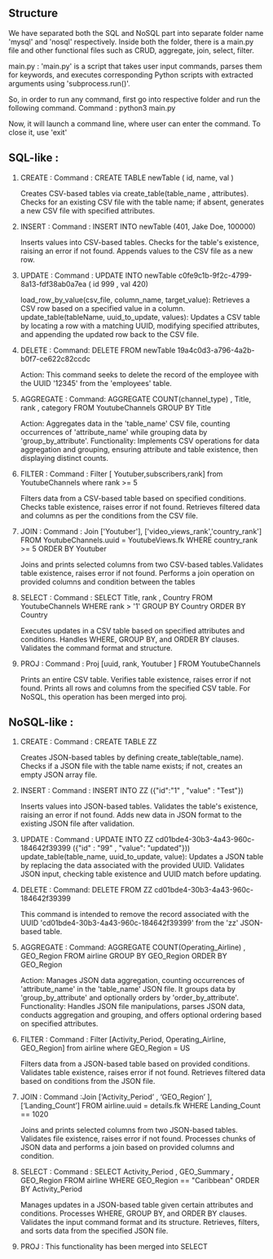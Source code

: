 ## Structure

We have separated both the SQL and NoSQL part into separate folder name 'mysql' and 'nosql' respectively. Inside both the folder, there is a main.py file and other functional files such as CRUD, aggregate, join, select, filter.

main.py : 'main.py' is a script that takes user input commands, parses them for keywords, and executes corresponding Python scripts with extracted arguments using 'subprocess.run()'.

So, in order to run any command, first go into respective folder and run the following command.
Command : python3 main.py

Now, it will launch a command line, where user can enter the command. To close it, use 'exit'

## SQL-like :

1. CREATE :
   Command : CREATE TABLE newTable ( id, name, val )

   Creates CSV-based tables via create_table(table_name , attributes).​
   Checks for an existing CSV file with the table name; if absent, generates a new CSV file with specified attributes.​

2. INSERT :
   Command : INSERT INTO newTable (401, Jake Doe, 100000)​

   Inserts values into CSV-based tables.​
   Checks for the table's existence, raising an error if not found.​
   Appends values to the CSV file as a new row.

3. UPDATE :
   Command : UPDATE INTO newTable c0fe9c1b-9f2c-4799-8a13-fdf38ab0a7ea ( id 999 , val 420)​

   load_row_by_value(csv_file, column_name, target_value): Retrieves a CSV row based on a specified value in a column.​
   update_table(tableName, uuid_to_update, values): Updates a CSV table by locating a row with a matching UUID, modifying specified attributes, and appending the updated row back to the CSV file.

4. DELETE​ :
   Command: DELETE FROM newTable 19a4c0d3-a796-4a2b-b0f7-ce622c82ccdc

   Action: This command seeks to delete the record of the employee with the UUID '12345' from the 'employees' table.

5. AGGREGATE :
   Command: AGGREGATE COUNT(channel_type) , Title, rank , category FROM YoutubeChannels GROUP BY Title​

   Action: Aggregates data in the 'table_name' CSV file, counting occurrences of 'attribute_name' while grouping data by 'group_by_attribute'.​
   Functionality: Implements CSV operations for data aggregation and grouping, ensuring attribute and table existence, then displaying distinct counts.

6. FILTER :
   Command : Filter [ Youtuber,subscribers,rank] from YoutubeChannels where rank >= 5​

   Filters data from a CSV-based table based on specified conditions.​
   Checks table existence, raises error if not found.​
   Retrieves filtered data and columns as per the conditions from the CSV file.

7. JOIN :
   Command : Join ['Youtuber'], ['video_views_rank','country_rank'] FROM YoutubeChannels.uuid = YoutubeViews.fk WHERE country_rank >= 5 ORDER BY Youtuber​

   Joins and prints selected columns from two CSV-based tables.​
   Validates table existence, raises error if not found.​
   Performs a join operation on provided columns and condition between the tables

8. SELECT :
   Command : SELECT Title, rank , Country FROM YoutubeChannels WHERE rank > '1' GROUP BY Country ORDER BY Country​

   Executes updates in a CSV table based on specified attributes and conditions.​
   Handles WHERE, GROUP BY, and ORDER BY clauses.​
   Validates the command format and structure.

9. PROJ :
   Command : Proj [uuid, rank, Youtuber ] FROM YoutubeChannels​

   Prints an entire CSV table.​
   Verifies table existence, raises error if not found.​
   Prints all rows and columns from the specified CSV table.​
   For NoSQL, this operation has been merged into proj.

## NoSQL-like :

1. CREATE :
   Command : CREATE TABLE ZZ​

   Creates JSON-based tables by defining create_table(table_name).​
   Checks if a JSON file with the table name exists; if not, creates an empty JSON array file.

2. INSERT :
   Command : INSERT INTO ZZ ({"id":"1" , "value" : "Test"})​

   Inserts values into JSON-based tables.​
   Validates the table's existence, raising an error if not found.​
   Adds new data in JSON format to the existing JSON file after validation.

3. UPDATE :
   Command : UPDATE INTO ZZ cd01bde4-30b3-4a43-960c-184642f39399 ({"id" : "99" , "value": "updated"}))  
   ​
   update_table(table_name, uuid_to_update, value): Updates a JSON table by replacing the data associated with the provided UUID.​
   Validates JSON input, checking table existence and UUID match before updating.

4. DELETE​ :
   Command: DELETE FROM ZZ cd01bde4-30b3-4a43-960c-184642f39399​

   This command is intended to remove the record associated with the UUID 'cd01bde4-30b3-4a43-960c-184642f39399​' from the 'zz' JSON-based table.

5. AGGREGATE :
   Command: AGGREGATE COUNT(Operating_Airline) , GEO_Region FROM airline GROUP BY GEO_Region ORDER BY GEO_Region

   Action: Manages JSON data aggregation, counting occurrences of 'attribute_name' in the 'table_name' JSON file. It groups data by 'group_by_attribute' and optionally orders by 'order_by_attribute'.​
   Functionality: Handles JSON file manipulations, parses JSON data, conducts aggregation and grouping, and offers optional ordering based on specified attributes.

6. FILTER :
   Command : Filter [Activity_Period, Operating_Airline, GEO_Region] from airline where GEO_Region = US​

   Filters data from a JSON-based table based on provided conditions.​
   Validates table existence, raises error if not found.​
   Retrieves filtered data based on conditions from the JSON file.

7. JOIN :
   Command :Join [‘Activity_Period’ , ‘GEO_Region’ ], [‘Landing_Count’] FROM airline.uuid = details.fk WHERE Landing_Count == 1020​

   Joins and prints selected columns from two JSON-based tables.​
   Validates file existence, raises error if not found.​
   Processes chunks of JSON data and performs a join based on provided columns and condition.

8. SELECT :
   Command : SELECT Activity_Period , GEO_Summary , GEO_Region FROM airline WHERE GEO_Region == "Caribbean" ORDER BY Activity_Period​

   Manages updates in a JSON-based table given certain attributes and conditions.​
   Processes WHERE, GROUP BY, and ORDER BY clauses.​
   Validates the input command format and its structure.​
   Retrieves, filters, and sorts data from the specified JSON file.

9. PROJ :
   This functionality has been merged into SELECT
